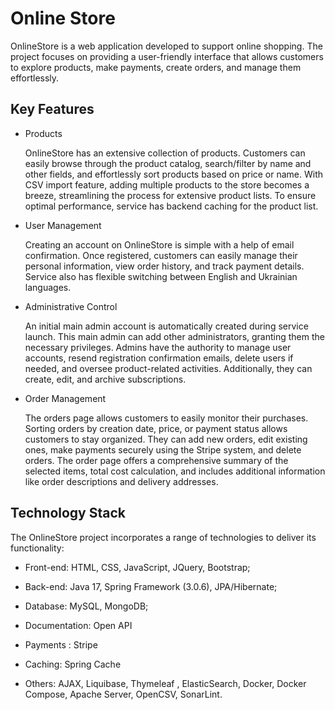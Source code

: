 # Online Store
OnlineStore is a web application developed to support online shopping. 
The project focuses on providing a user-friendly interface that allows customers to explore products, make payments, create orders, and manage them effortlessly.

## Key Features
- Products

   OnlineStore has an extensive collection of products. 
   Customers can easily browse through the product catalog, search/filter by name and other fields, and effortlessly sort products based on price or name.
   With CSV import feature, adding multiple products to the store becomes a breeze, streamlining the process for extensive product lists. 
   To ensure optimal performance, service has  backend caching for the product list. 

- User Management

  Creating an account on OnlineStore is simple with a help of email confirmation.
  Once registered, customers can easily manage their personal information, view order history, and track payment details.
  Service also has flexible switching between English and Ukrainian languages.

- Administrative Control

  An initial main admin account is automatically created during service launch. This main admin can add other administrators, granting them the necessary privileges.
  Admins have the authority to manage user accounts, resend registration confirmation emails, delete users if needed, and oversee product-related activities.
  Additionally, they can create, edit, and archive subscriptions.

- Order Management

  The orders page allows customers to easily monitor their purchases. Sorting orders by creation date, price, or payment status allows customers to stay organized.
  They can add new orders, edit existing ones, make payments securely using the Stripe system, and delete orders.
  The order page offers a comprehensive summary of the selected items, total cost calculation, and includes additional information like order descriptions and delivery addresses.
  
## Technology Stack

The OnlineStore project incorporates a range of technologies to deliver its functionality:

- Front-end: HTML, CSS, JavaScript, JQuery, Bootstrap;

- Back-end: Java 17, Spring Framework (3.0.6), JPA/Hibernate;

- Database: MySQL, MongoDB;

- Documentation: Open API

- Payments : Stripe

- Caching: Spring Cache

- Others: AJAX, Liquibase, Thymeleaf , ElasticSearch, Docker, Docker Compose, Apache Server, OpenCSV, SonarLint.
